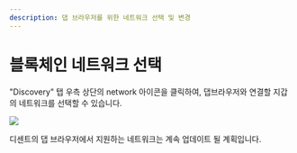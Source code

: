 ```yaml
---
description: 댑 브라우저를 위한 네트워크 선택 및 변경
---
```


# 블록체인 네트워크 선택

"Discovery" 탭 우측 상단의 network 아이콘을 클릭하여, 댑브라우저와 연결할 지갑의 네트워크를 선택할 수 있습니다.

![](<../../.gitbook/assets/Switchnetwork (1).gif>)

디센트의 댑 브라우저에서 지원하는 네트워크는 계속 업데이트 될 계획입니다.
